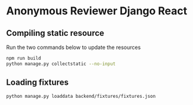 # Anonymous Reviewer Django React

## Compiling static resource

Run the two commands below to update the resources

```bash
npm run build
python manage.py collectstatic --no-input
```

## Loading fixtures

```
python manage.py loaddata backend/fixtures/fixtures.json
```